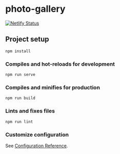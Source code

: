 # photo-gallery

[![Netlify Status](https://api.netlify.com/api/v1/badges/2f7df22d-fd2c-4a1f-9fea-a5b0d36fd849/deploy-status)](https://photos-sea.netlify.app/)

## Project setup
```
npm install
```

### Compiles and hot-reloads for development
```
npm run serve
```

### Compiles and minifies for production
```
npm run build
```

### Lints and fixes files
```
npm run lint
```

### Customize configuration
See [Configuration Reference](https://cli.vuejs.org/config/).
